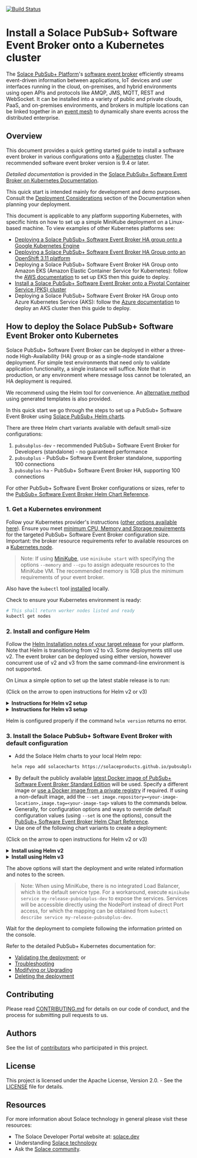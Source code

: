 [![Build Status](https://travis-ci.org/SolaceProducts/pubsubplus-kubernetes-quickstart.svg?branch=master)](https://travis-ci.org/SolaceProducts/pubsubplus-kubernetes-quickstart)

# Install a Solace PubSub+ Software Event Broker onto a Kubernetes cluster

The [Solace PubSub+ Platform](https://solace.com/products/platform/)'s [software event broker](https://solace.com/products/event-broker/software/) efficiently streams event-driven information between applications, IoT devices and user interfaces running in the cloud, on-premises, and hybrid environments using open APIs and protocols like AMQP, JMS, MQTT, REST and WebSocket. It can be installed into a variety of public and private clouds, PaaS, and on-premises environments, and brokers in multiple locations can be linked together in an [event mesh](https://solace.com/what-is-an-event-mesh/) to dynamically share events across the distributed enterprise.

## Overview

This document provides a quick getting started guide to install a software event broker in various configurations onto a [Kubernetes](https://kubernetes.io/docs/home/) cluster. The recommended software event broker version is 9.4 or later.

*Detailed* *documentation* is provided in the [Solace PubSub+ Software Event Broker on Kubernetes Documentation](docs/PubSubPlusK8SDeployment.md).

This quick start is intended mainly for development and demo purposes. Consult the [Deployment Considerations](https://github.com/SolaceProducts/pubsubplus-kubernetes-quickstart/blob/master/docs/PubSubPlusK8SDeployment.md#pubsub-event-broker-deployment-considerations) section of the Documentation when planning your deployment.

This document is applicable to any platform supporting Kubernetes, with specific hints on how to set up a simple MiniKube deployment on a Linux-based machine. To view examples of other Kubernetes platforms see:

- [Deploying a Solace PubSub+ Software Event Broker HA group onto a Google Kubernetes Engine](//github.com/SolaceProducts/solace-gke-quickstart )
- [Deploying a Solace PubSub+ Software Event Broker HA Group onto an OpenShift 3.11 platform](//github.com/SolaceProducts/solace-openshift-quickstart )
- Deploying a Solace PubSub+ Software Event Broker HA Group onto Amazon EKS (Amazon Elastic Container Service for Kubernetes): follow the [AWS documentation](//docs.aws.amazon.com/eks/latest/userguide/getting-started.html ) to set up EKS then this guide to deploy.
- [Install a Solace PubSub+ Software Event Broker onto a Pivotal Container Service (PKS) cluster](//github.com/SolaceProducts/solace-pks )
- Deploying a Solace PubSub+ Software Event Broker HA Group onto Azure Kubernetes Service (AKS): follow the [Azure documentation](//docs.microsoft.com/en-us/azure/aks/ ) to deploy an AKS cluster then this guide to deploy.

## How to deploy the Solace PubSub+ Software Event Broker onto Kubernetes

Solace PubSub+ Software Event Broker can be deployed in either a three-node High-Availability (HA) group or as a single-node standalone deployment. For simple test environments that need only to validate application functionality, a single instance will suffice. Note that in production, or any environment where message loss cannot be tolerated, an HA deployment is required.

We recommend using the Helm tool for convenience. An [alternative method](/docs/PubSubPlusK8SDeployment.md#alternative-deployment-with-generating-templates-for-the-kubernetes-kubectl-tool) using generated templates is also provided.

In this quick start we go through the steps to set up a PubSub+ Software Event Broker using [Solace PubSub+ Helm charts](//hub.helm.sh/charts/solace).

There are three Helm chart variants available with default small-size configurations:
1.	`pubsubplus-dev` - recommended PubSub+ Software Event Broker for Developers (standalone) - no guaranteed performance
2.	`pubsubplus` - PubSub+ Software Event Broker standalone, supporting 100 connections
3.	`pubsubplus-ha` - PubSub+ Software Event Broker HA, supporting 100 connections

For other PubSub+ Software Event Broker configurations or sizes, refer to the [PubSub+ Software Event Broker Helm Chart Reference](/pubsubplus/README.md).

### 1. Get a Kubernetes environment

Follow your Kubernetes provider's instructions ([other options available here](https://kubernetes.io/docs/setup/)). Ensure you meet [minimum CPU, Memory and Storage requirements](docs/PubSubPlusK8SDeployment.md#cpu-and-memory-requirements) for the targeted PubSub+ Software Event Broker configuration size. Important: the broker resource requirements refer to available resources on a [Kubernetes node](https://kubernetes.io/docs/concepts/scheduling-eviction/kube-scheduler/#kube-scheduler).
> Note: If using [MiniKube](https://kubernetes.io/docs/setup/learning-environment/minikube/), use `minikube start` with specifying the options `--memory` and `--cpu` to assign adequate resources to the MiniKube VM. The recommended memory is 1GB plus the minimum requirements of your event broker.

Also have the `kubectl` tool [installed](https://kubernetes.io/docs/tasks/tools/install-kubectl/) locally.

Check to ensure your Kubernetes environment is ready:
```bash
# This shall return worker nodes listed and ready
kubectl get nodes
```

### 2. Install and configure Helm

Follow the [Helm Installation notes of your target release](https://github.com/helm/helm/releases) for your platform.
Note that Helm is transitioning from v2 to v3. Some deployments still use v2. The event broker can be deployed using either version, however concurrent use of v2 and v3 from the same command-line environment is not supported.

On Linux a simple option to set up the latest stable release is to run:

(Click on the arrow to open instructions for Helm v2 or v3)

<details><summary><b>Instructions for Helm v2 setup</b></summary>
<p>

```bash
curl -sSL https://raw.githubusercontent.com/helm/helm/master/scripts/get | bash
```

Deploy Tiller, Helm's in-cluster operator:
```bash
# This enables getting started on most platforms by granting Tiller cluster-admin privileges
kubectl -n kube-system create serviceaccount tiller
kubectl create clusterrolebinding tiller --clusterrole cluster-admin --serviceaccount=kube-system:tiller
helm init --wait --service-account=tiller --upgrade # this may take some time
```
Warning: [more restricted Tiller privileges](/docs/PubSubPlusK8SDeployment.md#install-and-setup-the-helm-package-manager) are recommended in a production environment.
</p>
</details>

<details><summary><b>Instructions for Helm v3 setup</b></summary>
<p>

```bash
curl https://raw.githubusercontent.com/helm/helm/master/scripts/get-helm-3 | bash
```
</p>
</details>


Helm is configured properly if the command `helm version` returns no error.


### 3. Install the Solace PubSub+ Software Event Broker with default configuration

- Add the Solace Helm charts to your local Helm repo:
```bash
  helm repo add solacecharts https://solaceproducts.github.io/pubsubplus-kubernetes-quickstart/helm-charts
```
- By default the publicly available [latest Docker image of PubSub+ Software Event Broker Standard Edition](https://hub.Docker.com/r/solace/solace-pubsub-standard/tags/) will be used. Specify a different image or [use a Docker image from a private registry](/docs/PubSubPlusK8SDeployment.md#using-private-registries) if required. If using a non-default image, add the `--set image.repository=<your-image-location>,image.tag=<your-image-tag>` values to the commands below.
- Generally, for configuration options and ways to override default configuration values (using `--set` is one the options), consult the [PubSub+ Software Event Broker Helm Chart Reference](/pubsubplus/README.md#configuration).
- Use one of the following chart variants to create a deployment: 

(Click on the arrow to open instructions for Helm v2 or v3)

<details><summary><b>Install using Helm v2</b></summary>
<p>

a) Create a Solace PubSub+ Software Event Broker deployment for development purposes using `pubsubplus-dev`. It requires a minimum of 1 CPU and 3.6 GB of memory be available to the event broker pod.
```bash
# Deploy PubSub+ Software Event Broker Standard edition for developers
helm install --name my-release solacecharts/pubsubplus-dev
```

b) Create a Solace PubSub+ standalone deployment, supporting 100 connections scaling using `pubsubplus`. A minimum of 2 CPUs and 3.6 GB of memory must be available to the event broker pod.
```bash
# Deploy PubSub+ Software Event Broker Standard edition, standalone
helm install --name my-release solacecharts/pubsubplus
```

c) Create a Solace PubSub+ HA deployment, supporting 100 connections scaling using `pubsubplus-ha`. The minimum resource requirements are 2 CPU and 3.6 GB of memory available to each of the three event broker pods.
```bash
# Deploy PubSub+ Software Event Broker Standard edition, HA
helm install --name my-release solacecharts/pubsubplus-ha
```
</p>
</details>

<details><summary><b>Install using Helm v3</b></summary>
<p>

a) Create a Solace PubSub+ Software Event Broker deployment for development purposes using `pubsubplus-dev`. It requires a minimum of 1 CPU and 2 GB of memory available to the event broker pod.
```bash
# Deploy PubSub+ Software Event Broker Standard edition for developers
helm install my-release solacecharts/pubsubplus-dev
```

b) Create a Solace PubSub+ standalone deployment, supporting 100 connections scaling using `pubsubplus`. A minimum of 2 CPUs and 4 GB of memory must be available to the event broker pod.
```bash
# Deploy PubSub+ Software Event Broker Standard edition, standalone
helm install my-release solacecharts/pubsubplus
```

c) Create a Solace PubSub+ HA deployment, supporting 100 connections scaling using `pubsubplus-ha`. The minimum resource requirements are 2 CPU and 4 GB of memory available to each of the three event broker pods.
```bash
# Deploy PubSub+ Software Event Broker Standard edition, HA
helm install my-release solacecharts/pubsubplus-ha
```
</p>
</details>

The above options will start the deployment and write related information and notes to the screen.

> Note: When using MiniKube, there is no integrated Load Balancer, which is the default service type. For a workaround, execute `minikube service my-release-pubsubplus-dev` to expose the services. Services will be accessible directly using the NodePort instead of direct Port access, for which the mapping can be obtained from `kubectl describe service my-release-pubsubplus-dev`.

Wait for the deployment to complete following the information printed on the console.

Refer to the detailed PubSub+ Kubernetes documentation for:
* [Validating the deployment](//github.com/SolaceProducts/pubsubplus-kubernetes-quickstart/blob/master/docs/PubSubPlusK8SDeployment.md#validating-the-deployment); or
* [Troubleshooting](//github.com/SolaceProducts/pubsubplus-kubernetes-quickstart/blob/master/docs/PubSubPlusK8SDeployment.md#troubleshooting)
* [Modifying or Upgrading](//github.com/SolaceProducts/pubsubplus-kubernetes-quickstart/blob/master/docs/PubSubPlusK8SDeployment.md#modifying-or-upgrading-a-deployment)
* [Deleting the deployment](//github.com/SolaceProducts/pubsubplus-kubernetes-quickstart/blob/master/docs/PubSubPlusK8SDeployment.md#deleting-a-deployment)

## Contributing

Please read [CONTRIBUTING.md](CONTRIBUTING.md) for details on our code of conduct, and the process for submitting pull requests to us.

## Authors

See the list of [contributors](//github.com/SolaceProducts/pubsubplus-kubernetes-quickstart/graphs/contributors) who participated in this project.

## License

This project is licensed under the Apache License, Version 2.0. - See the [LICENSE](LICENSE) file for details.

## Resources

For more information about Solace technology in general please visit these resources:

- The Solace Developer Portal website at: [solace.dev](//solace.dev/)
- Understanding [Solace technology](//solace.com/products/platform/)
- Ask the [Solace community](//dev.solace.com/community/).
